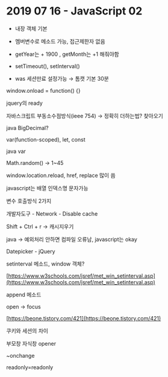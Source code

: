 # 2019 07 16 - JavaScript 02

- 내장 객체 기본
- 멤버변수로 메소드 가능, 접근제한자 없음
- getYear는 + 1900 , getMonth는 +1 해줘야함

- setTimeout(), setInterval()
- was 세션만료 설정가능 → 톰캣 기본 30분

window.onload = function() {}

jquery의 ready

자바스크립트 부동소수점방식(ieee 754) → 정확히 더하는법? 찾아오기

java BigDecimal?

var(function-scoped), let, const

java var

Math.random() → 1~45

window.location.reload, href, replace 많이 씀

javascript는 배열 인덱스명 문자가능

변수 호출방식 2가지

개발자도구 - Network - Disable cache

Shift + Ctrl + r → 캐시지우기

java → 예외처리 안하면 컴파일 오류남, javascript는 okay

Datepicker - jQuery

 setinterval 메소드, window 객체?

[https://www.w3schools.com/jsref/met_win_setinterval.asp](https://www.w3schools.com/jsref/met_win_setinterval.asp)

append 메소드

open → focus

[https://beone.tistory.com/421](https://beone.tistory.com/421)

쿠키와 세션의 차이

부모창 자식창 opener

~onchange

readonly=readonly
